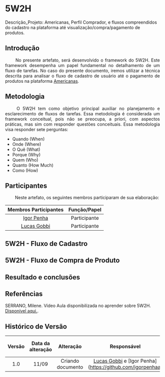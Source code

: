 # 5W2H

Descrição_Projeto: Americanas, Perfil Comprador, e fluxos compreendidos do cadastro na plataforma até visualização/compra/pagamento de produtos.			

## Introdução

<div align="justify">
&emsp;&emsp; No presente artefato, será desenvolvido o framework do 5W2H. Este framework desempenha um papel fundamental no detalhamento de um fluxo de tarefas. No caso do presente documento, iremos utilizar a técnica descrita para analisar o fluxo de cadastro de usuário até o pagamento de produtos na plataforma <a href="https://www.americanas.com.br/?spa=true">Americanas</a>.
</div>

## Metodologia

<div align="justify">
&emsp;&emsp; O 5W2H tem como objetivo principal auxiliar no planejamento e esclarecimento de fluxos de tarefas. Essa metodologia é considerada um framework conceitual, pois não se preocupa, a priori, com aspectos práticas, mas sim com responder questões conceituais. Essa metodologia visa responder sete perguntas:
  
  - Quando (When)
  - Onde (Where)
  - O Quê (What)
  - Porque (Why)
  - Quem (Who)
  - Quanto (How Much)
  - Como (How)
    
</div>

## Participantes

<div align="justify">
&emsp;&emsp; Neste artefato, os seguintes membros participaram de sua elaboração: 

| Membros Participantes | Função/Papel |
| :-------------------: | :----------: |
| [Igor Penha](https://github.com/igorpenhaa) | Participante |
| [Lucas Gobbi](https://github.com/LucasBergholz) | Participante |

</div>

## 5W2H - Fluxo de Cadastro

## 5W2H - Fluxo de Compra de Produto

## Resultado e conclusões

<div align="jutify">

</div>

## Referências

SERRANO, Milene. Vídeo Aula disponibilizada no aprender sobre 5W2H. [Disponível aqui.](https://unbbr-my.sharepoint.com/personal/mileneserrano_unb_br/_layouts/15/stream.aspx?id=%2Fpersonal%2Fmileneserrano%5Funb%5Fbr%2FDocuments%2FArqDSW%20%2D%20V%C3%ADdeosOriginais%2F02b%20%2D%20VideoAula%20%2D%20DSW%2DBase%20%2D%205W2H%2Emp4&ga=1).

##  Histórico de Versão

|  Versão  |   Data da alteração  |   Alteração  |  Responsável  |  Revisor  | Data de revisão |
| :--------: | :--------------------: | :-----------: | :--------------: | :--------: | :-----------------: |
|     1.0     |    11/09      |  Criando documento  |  [Lucas Gobbi](https://github.com/LucasBergholz) e [Igor Penha] (https://github.com/igorpenhaa)  | [Bruno Ribeiro](https://github.com/brunoriibeiro)   | 12/09 |
